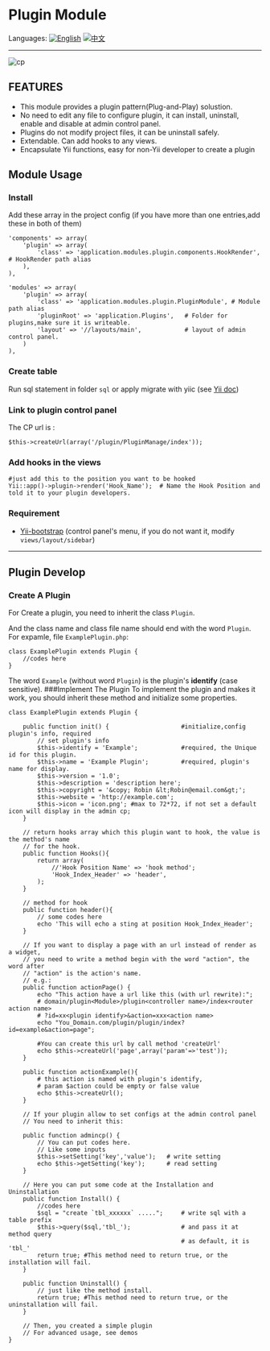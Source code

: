 # Plugin Module

Languages: [![English](http://geoip.flagfox.net/flags/US.png)](#) [![中文](http://geoip.flagfox.net/flags/CN.png)](https://github.com/health901/Yii-Plugin/blob/master/README_cn.md)

---
![cp](http://i.minus.com/ibnW5OhPBsUboA.jpg)
## FEATURES
* This module provides a plugin pattern(Plug-and-Play) solustion.
* No need to edit any file to configure plugin, it can install, uninstall, enable and disable at admin control panel.
* Plugins do not modify project files, it can be uninstall safely.
* Extendable. Can add hooks to any views.
* Encapsulate Yii functions, easy for non-Yii developer to create a plugin

## Module Usage

### Install
Add these array in the project config (if you have more than one entries,add these in both of them)
    
    'components' => array(
        'plugin' => array(
            'class' => 'application.modules.plugin.components.HookRender', # HookRender path alias
        ),
    ),
    
    'modules' => array(
        'plugin' => array(
            'class' => 'application.modules.plugin.PluginModule', # Module path alias
            'pluginRoot' => 'application.Plugins',   # Folder for plugins,make sure it is writeable.
            'layout' => '//layouts/main',            # layout of admin control panel.
        )
    ),

### Create table
Run sql statement in folder `sql` or apply migrate with yiic (see [Yii doc](http://www.yiiframework.com/doc/guide/1.1/en/database.migration#applying-migrations))

### Link to plugin control panel
The CP url is :
    
    $this->createUrl(array('/plugin/PluginManage/index'));

### Add hooks in the views

    #just add this to the position you want to be hooked
    Yii::app()->plugin->render('Hook_Name');  # Name the Hook Position and told it to your plugin developers. 

### Requirement
* [Yii-bootstrap](http://www.cniska.net/yii-bootstrap/) (control panel's menu, if you do not want it, modify `views/layout/sidebar`)

---

## Plugin Develop

### Create A Plugin
For Create a plugin, you need to inherit the class `Plugin`.

And the class name and class file name should end with the word `Plugin`.
For expamle, file `ExamplePlugin.php`:
    
    class ExamplePlugin extends Plugin {
        //codes here
    }
The word `Example` (without word `Plugin`) is the plugin's __identify__ (case sensitive).
###Implement The Plugin
To implement the plugin and makes it work, you should inherit these method and initialize some properties.

    class ExamplePlugin extends Plugin {
        
        public function init() {                    #initialize,config plugin's info, required
            // set plugin's info
            $this->identify = 'Example';            #required, the Unique id for this plugin.
            $this->name = 'Example Plugin';         #required, plugin's name for display.
            $this->version = '1.0';
            $this->description = 'description here';
            $this->copyright = '&copy; Robin &lt;Robin@email.com&gt;';
            $this->website = 'http://example.com';   
            $this->icon = 'icon.png'; #max to 72*72, if not set a default icon will display in the admin cp;
        }
        
        // return hooks array which this plugin want to hook, the value is the method's name
        // for the hook.
        public function Hooks(){
            return array(
                //'Hook Position Name' => 'hook method';
                'Hook_Index_Header' => 'header',
            );
        }
        
        // method for hook
        public function header(){
            // some codes here
            echo 'This will echo a sting at position Hook_Index_Header';
        }
        
        // If you want to display a page with an url instead of render as a widget,
        // you need to write a method begin with the word "action", the word after 
        // "action" is the action's name.
        // e.g.:
        public function actionPage() {
            echo "This action have a url like this (with url rewrite):";
            # domain/plugin<Module>/plugin<controller name>/index<router action name>
            # ?id=xx<plugin identify>&action=xxx<action name>
            echo "You_Domain.com/plugin/plugin/index?id=example&action=page";

            #You can create this url by call method 'createUrl'
            echo $this->createUrl('page',array('param'=>'test'));
        }

        public function actionExample(){
            # this action is named with plugin's identify,
            # param $action could be empty or false value
            echo $this->createUrl();
        }      

        // If your plugin allow to set configs at the admin control panel
        // You need to inherit this:
        
        public function admincp() {
            // You can put codes here.
            // Like some inputs
            $this->setSetting('key','value');   # write setting
            echo $this->getSetting('key');      # read setting
        }
        
        // Here you can put some code at the Installation and Uninstallation
        public function Install() {
            //codes here
            $sql = "create `tbl_xxxxxx` .....";     # write sql with a table prefix 
            $this->query($sql,'tbl_');              # and pass it at method query
                                                    # as default, it is 'tbl_'
            return true; #This method need to return true, or the installation will fail.
        }
        
        public function Uninstall() {
            // just like the method install.
            return true; #This method need to return true, or the uninstallation will fail.
        }
        
        // Then, you created a simple plugin
        // For advanced usage, see demos
    }